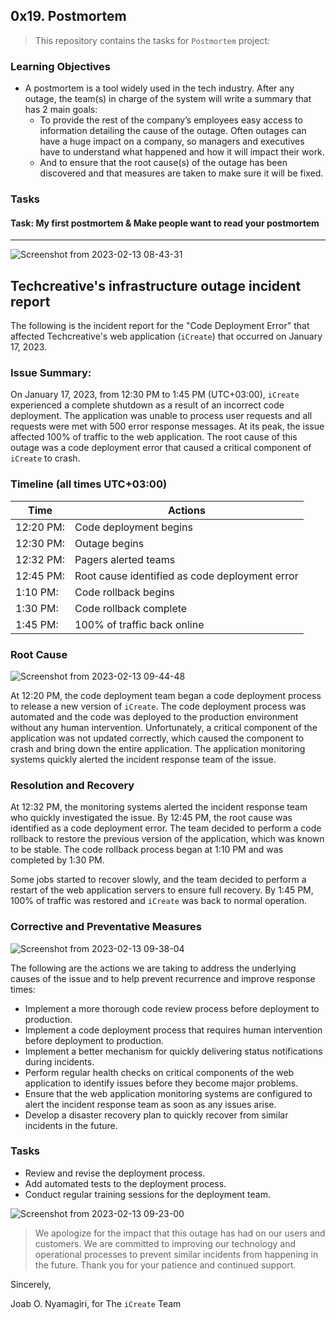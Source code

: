 ## 0x19. Postmortem

> This repository contains the tasks for `Postmortem` project:

### Learning Objectives

* A postmortem is a tool widely used in the tech industry. After any outage, the team(s) in charge of the system will write a summary that has 2 main goals:
    * To provide the rest of the company’s employees easy access to information detailing the cause of the outage. Often outages can have a huge impact on a company, so managers and executives have to understand what happened and how it will impact their work.
    * And to ensure that the root cause(s) of the outage has been discovered and that measures are taken to make sure it will be fixed.


### Tasks

#### Task: My first postmortem & Make people want to read your postmortem
____

![Screenshot from 2023-02-13 08-43-31](https://user-images.githubusercontent.com/95341497/218380439-73c5cc36-96d1-401b-838c-4eaebcd89ea1.png)

## Techcreative's infrastructure outage incident report

The following is the incident report for the "Code Deployment Error" that affected Techcreative's web application (`iCreate`) that occurred on January 17, 2023.

### Issue Summary:

On January 17, 2023, from 12:30 PM to 1:45 PM (UTC+03:00), `iCreate` experienced a complete shutdown as a result of an incorrect code deployment. The application was unable to process user requests and all requests were met with 500 error response messages. At its peak, the issue affected 100% of traffic to the web application. The root cause of this outage was a code deployment error that caused a critical component of `iCreate` to crash.

### Timeline (all times UTC+03:00)
| Time | Actions |
| ------- | -------- |
|12:20 PM: | Code deployment begins |
|12:30 PM: | Outage begins |
|12:32 PM: | Pagers alerted teams |
|12:45 PM: | Root cause identified as code deployment error |
|1:10 PM: | Code rollback begins |
|1:30 PM: | Code rollback complete |
|1:45 PM: | 100% of traffic back online |

### Root Cause

![Screenshot from 2023-02-13 09-44-48](https://user-images.githubusercontent.com/95341497/218389223-02dd4198-431f-40c8-ba1e-4abe212b70be.png)

At 12:20 PM, the code deployment team began a code deployment process to release a new version of `iCreate`. The code deployment process was automated and the code was deployed to the production environment without any human intervention. Unfortunately, a critical component of the application was not updated correctly, which caused the component to crash and bring down the entire application. The application monitoring systems quickly alerted the incident response team of the issue.

### Resolution and Recovery

At 12:32 PM, the monitoring systems alerted the incident response team who quickly investigated the issue. By 12:45 PM, the root cause was identified as a code deployment error. The team decided to perform a code rollback to restore the previous version of the application, which was known to be stable. The code rollback process began at 1:10 PM and was completed by 1:30 PM.

Some jobs started to recover slowly, and the team decided to perform a restart of the web application servers to ensure full recovery. By 1:45 PM, 100% of traffic was restored and `iCreate` was back to normal operation.

### Corrective and Preventative Measures

![Screenshot from 2023-02-13 09-38-04](https://user-images.githubusercontent.com/95341497/218388126-ddd8e45c-16f1-4953-8f3f-3bfd98f06760.png)

The following are the actions we are taking to address the underlying causes of the issue and to help prevent recurrence and improve response times:
* Implement a more thorough code review process before deployment to production.
* Implement a code deployment process that requires human intervention before deployment to production.
* Implement a better mechanism for quickly delivering status notifications during incidents.
* Perform regular health checks on critical components of the web application to identify issues before they become major problems.
* Ensure that the web application monitoring systems are configured to alert the incident response team as soon as any issues arise.
* Develop a disaster recovery plan to quickly recover from similar incidents in the future.

### Tasks

* Review and revise the deployment process.
* Add automated tests to the deployment process.
* Conduct regular training sessions for the deployment team.

![Screenshot from 2023-02-13 09-23-00](https://user-images.githubusercontent.com/95341497/218385716-d04a7c27-afaa-4a82-badc-d1baff083d57.png)
> We apologize for the impact that this outage has had on our users and customers. We are committed to improving our technology and operational processes to prevent similar incidents from happening in the future. Thank you for your patience and continued support.

Sincerely,

Joab O. Nyamagiri,
for The `iCreate` Team


